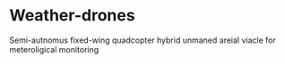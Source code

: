 # Weather-drones
Semi-autnomus fixed-wing quadcopter hybrid unmaned areial viacle for meteroligical monitoring
